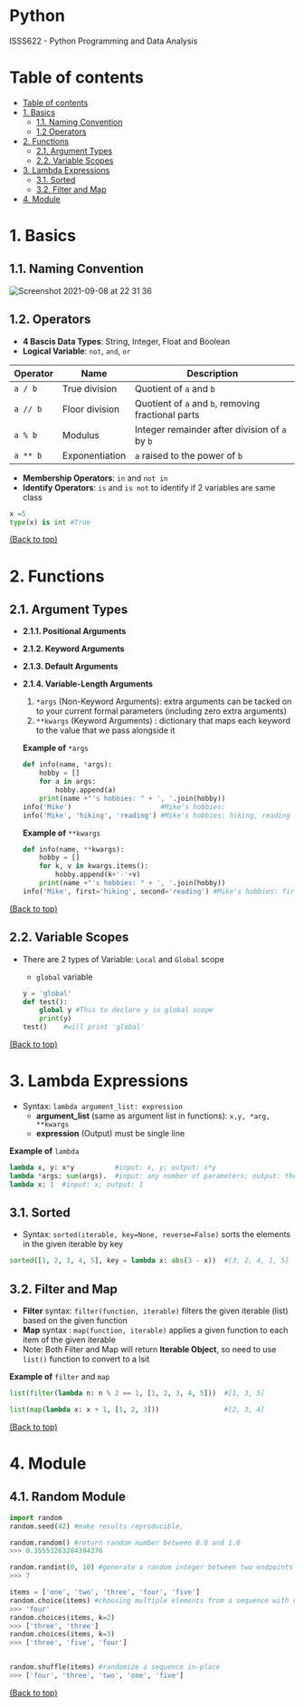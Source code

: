 # Python
ISSS622 - Python Programming and Data Analysis

# Table of contents
- [Table of contents](#table-of-contents)
- [1. Basics](#1-basics)
  - [1.1. Naming Convention](#11-naming-convention)
  - [1.2 Operators](#12-operators)
- [2. Functions](#2-functions)
  - [2.1. Argument Types](#21-argument-types)
  - [2.2. Variable Scopes](#22-variable-scopes)
- [3. Lambda Expressions](#3-lambda-expressions)
  - [3.1. Sorted](#31-sorted)
  - [3.2. Filter and Map](#32-filter-and-map) 
- [4. Module](#4-module)

# 1. Basics
## 1.1. Naming Convention
![Screenshot 2021-09-08 at 22 31 36](https://user-images.githubusercontent.com/64508435/132529021-bbdfe6e6-a3f9-4910-9cef-9dc42c5729db.png)

## 1.2. Operators
* **4 Bascis Data Types**: String, Integer, Float and Boolean
* **Logical Variable**: `not`, `and`, `or`

| Operator     | Name           | Description                                            |
|--------------|----------------|--------------------------------------------------------|
| ``a / b``    | True division  | Quotient of ``a`` and ``b``                            |
| ``a // b``   | Floor division | Quotient of ``a`` and ``b``, removing fractional parts |
| ``a % b``    | Modulus        | Integer remainder after division of ``a`` by ``b``     |
| ``a ** b``   | Exponentiation | ``a`` raised to the power of ``b``                     |
* **Membership Operators**: `in` and `not in`
* **Identify Operators**: `is` and `is not` to identify if 2 variables are same class
```Python
x =5
type(x) is int #True
```

[(Back to top)](#table-of-contents)

# 2. Functions
## 2.1. Argument Types 
- **2.1.1. Positional Arguments**
- **2.1.2. Keyword Arguments**
- **2.1.3. Default Arguments**
- **2.1.4. Variable-Length Arguments**
    1) `*args` (Non-Keyword Arguments): extra arguments can be tacked on to your current formal parameters (including zero extra arguments)
    2) `**kwargs` (Keyword Arguments) : dictionary that maps each keyword to the value that we pass alongside it

    **Example of** `*args` 
    ```Python
    def info(name, *args):
        hobby = []
        for a in args:
            hobby.append(a)
        print(name +"'s hobbies: " + ', '.join(hobby))
    info('Mike')                      #Mike's hobbies:
    info('Mike', 'hiking', 'reading') #Mike's hobbies: hiking, reading
    ```
    **Example of** `**kwargs`
    ```Python
    def info(name, **kwargs):
        hobby = []
        for k, v in kwargs.items():
            hobby.append(k+'-'+v)
        print(name +"'s hobbies: " + ', '.join(hobby))
    info('Mike', first='hiking', second='reading') #Mike's hobbies: first-hiking, second-reading
    ```

[(Back to top)](#table-of-contents)

## 2.2. Variable Scopes
- There are 2 types of Variable: `Local` and `Global` scope
  - `global` variable 

  ```Python
  y = 'global'
  def test(): 
      global y #This to declare y is global scope
      print(y)
  test()    #will print 'global'
  ```
[(Back to top)](#table-of-contents)

# 3. Lambda Expressions
- Syntax: `lambda argument_list: expression`
  - **argument_list**  (same as argument list in functions): `x,y, *arg, **kwargs`
  - **expression** (Output) must be single line

**Example of** `lambda` 
```Python
lambda x, y: x*y          #input: x, y; output: x*y
lambda *args: sum(args).  #input: any number of parameters; output: their summation
lambda x: 1  #input: x; output: 1
```
## 3.1. Sorted
- Syntax: `sorted(iterable, key=None, reverse=False)` sorts the elements in the given iterable by key
```Python
sorted([1, 2, 3, 4, 5], key = lambda x: abs(3 - x))  #[3, 2, 4, 1, 5]
```
## 3.2. Filter and Map
- **Filter** syntax: `filter(function, iterable)` filters the given iterable (list) based on the given function
- **Map** syntax   : `map(function, iterable)` applies a given function to each item of the given iterable
- Note: Both Filter and Map will return **Iterable Object**, so need to use `list()` function to convert to a lsit

**Example of** `filter` and `map` 
```Python
list(filter(lambda n: n % 2 == 1, [1, 2, 3, 4, 5]))  #[1, 3, 5]

list(map(lambda x: x + 1, [1, 2, 3]))                #[2, 3, 4]
```

[(Back to top)](#table-of-contents)

# 4. Module
## 4.1. Random Module
```Python
import random
random.seed(42) #make results reproducible,

random.random() #return random number between 0.0 and 1.0
>>> 0.35553263284394376

random.randint(0, 10) #generate a random integer between two endpoints in Python
>>> 7

items = ['one', 'two', 'three', 'four', 'five']
random.choice(items) #choosing multiple elements from a sequence with replacement (duplicates are possible):
>>> 'four'
random.choices(items, k=2)
>>> ['three', 'three']
random.choices(items, k=3)
>>> ['three', 'five', 'four']


random.shuffle(items) #randomize a sequence in-place
>>> ['four', 'three', 'two', 'one', 'five']

```


[(Back to top)](#table-of-contents)

